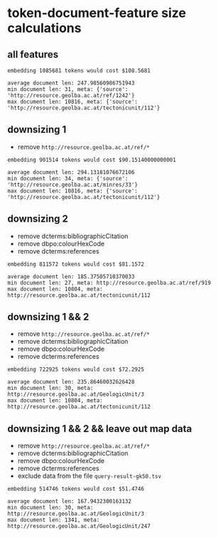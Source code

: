 # token-document-feature size calculations

## all features

```
embedding 1085681 tokens would cost $108.5681

average document len: 247.98560986751943
min document len: 31, meta: {'source': 'http://resource.geolba.ac.at/ref/1242'}
max document len: 10816, meta: {'source': 'http://resource.geolba.ac.at/tectonicunit/112'}
```

## downsizing 1

- remove `http://resource.geolba.ac.at/ref/*`

```
embedding 901514 tokens would cost $90.15140000000001

average document len: 294.13181076672106
min document len: 34, meta: {'source': 'http://resource.geolba.ac.at/minres/33'}
max document len: 10816, meta: {'source': 'http://resource.geolba.ac.at/tectonicunit/112'}
```

## downsizing 2

- remove dcterms:bibliographicCitation 
- remove dbpo:colourHexCode
- remove dcterms:references

```
embedding 811572 tokens would cost $81.1572

average document len: 185.37505710370033
min document len: 27, meta: http://resource.geolba.ac.at/ref/919
max document len: 10804, meta: http://resource.geolba.ac.at/tectonicunit/112
```

## downsizing 1 && 2

- remove `http://resource.geolba.ac.at/ref/*`
- remove dcterms:bibliographicCitation 
- remove dbpo:colourHexCode
- remove dcterms:references

```
embedding 722925 tokens would cost $72.2925

average document len: 235.86460032626428
min document len: 30, meta: http://resource.geolba.ac.at/GeologicUnit/3
max document len: 10804, meta: http://resource.geolba.ac.at/tectonicunit/112
```

## downsizing 1 && 2 && leave out map data

- remove `http://resource.geolba.ac.at/ref/*`
- remove dcterms:bibliographicCitation 
- remove dbpo:colourHexCode
- remove dcterms:references
- exclude data from the file `query-result-gk50.tsv`

```
embedding 514746 tokens would cost $51.4746

average document len: 167.9432300163132
min document len: 30, meta: http://resource.geolba.ac.at/GeologicUnit/3
max document len: 1341, meta: http://resource.geolba.ac.at/GeologicUnit/247
```